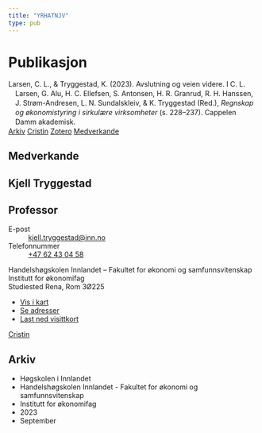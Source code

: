 ```yaml
---
title: "YRHATNJV"
type: pub
---
```

<h1>Publikasjon</h1>
<article id="csl-bib-container-YRHATNJV" class="csl-bib-container">
  <div class="csl-bib-body" style="line-height: 1.35; padding-left: 1em; text-indent:-1em;">
  <div class="csl-entry">Larsen, C. L., &amp; Tryggestad, K. (2023). Avslutning og veien videre. I C. L. Larsen, G. Alu, H. C. Ellefsen, S. Antonsen, H. R. Granrud, R. H. Hanssen, J. Str&#xF8;m-Andresen, L. N. Sundalskleiv, &amp; K. Tryggestad (Red.), <i>Regnskap og &#xF8;konomistyring i sirkul&#xE6;re virksomheter</i> (s. 228&#x2013;237). Cappelen Damm akademisk.</div>
</div>
  <div class="csl-bib-buttons">
    <a href="#taxonomy-article-YRHATNJV" class="csl-bib-button">Arkiv</a>
    <a href alt="Cristin URL" class="csl-bib-button">Cristin</a>
    <a href alt="Zotero URL" class="csl-bib-button">Zotero</a>
    <a href="#contributors-article-YRHATNJV" class="csl-bib-button">Medverkande</a>
  </div>
  <div id="csl-bib-meta-container-YRHATNJV"></div>
</article>
<div id="csl-bib-meta-YRHATNJV" class="csl-bib-meta">
  <article id="contributors-article-YRHATNJV" class="contributors-article">
    <h1>Medverkande</h1>
    <div class="personas">
<div class="vrtx-hinn-person-card">
<div class="photo">
<i class="lar la-user-circle missing-person"></i>
</div>
<div class="info">
<hgroup><h1>Kjell Tryggestad</h1>
<h2>Professor</h2>
</hgroup><dl>
<dt>E-post</dt>
<dd>
<a href="mailto:kjell.tryggestad@inn.no">kjell.tryggestad@inn.no</a>
</dd>
<dt>Telefonnummer</dt>
<dd><a href="tel:+4762430458">
+47 62 43 04 58
</a></dd>
</dl>
<p>
Handelshøgskolen Innlandet – Fakultet for økonomi og samfunnsvitenskap<br>
Institutt for økonomifag<br>
Studiested Rena,
Rom 3Ø225
</p>
<ul class="vrtx-hinn-links">
<li><a href="https://www.google.com/maps?q=61.13620,11.37454">Vis i kart</a></li>
<li><a href="https://www.inn.no/finn-en-ansatt/kjell-tryggestad.html#vrtx-hinn-addresses">Se adresser</a></li>
<li><a href="https://www.inn.no/finn-en-ansatt/kjell-tryggestad.html?vrtx=vcf">Last ned visittkort</a></li>
</ul>
</div>
</div>
<a href="https://app.cristin.no/persons/show.jsf?id=648685" alt="Cristin URL" class="personas-cristin">Cristin</a>
</div>
  </article>
  <article id="taxonomy-article-YRHATNJV" class="taxonomy-article">
    <h1>Arkiv</h1>
    <ul>
      <li>Høgskolen i Innlandet</li>
      <li>Handelshøgskolen Innlandet - Fakultet for økonomi og samfunnsvitenskap</li>
      <li>Institutt for økonomifag</li>
      <li>2023</li>
      <li>September</li>
    </ul>
  </article>
</div>
